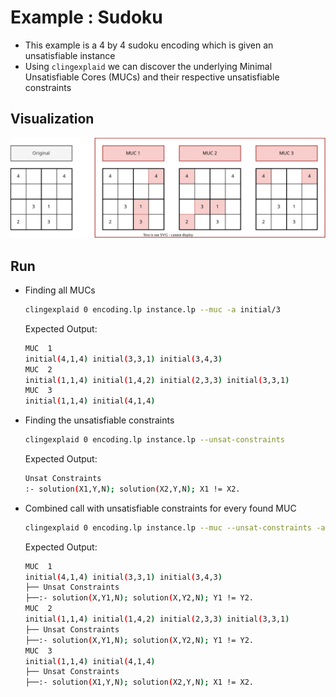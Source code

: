 # Example : Sudoku

- This example is a 4 by 4 sudoku encoding which is given an unsatisfiable
  instance
- Using `clingexplaid` we can discover the underlying Minimal Unsatisfiable
  Cores (MUCs) and their respective unsatisfiable constraints

## Visualization

![Sudoku 4x4 example with its associated MUCs](sudoku_example.svg)

## Run

- Finding all MUCs

  ```bash
  clingexplaid 0 encoding.lp instance.lp --muc -a initial/3
  ```

  Expected Output:

  ```bash
  MUC  1
  initial(4,1,4) initial(3,3,1) initial(3,4,3)
  MUC  2
  initial(1,1,4) initial(1,4,2) initial(2,3,3) initial(3,3,1)
  MUC  3
  initial(1,1,4) initial(4,1,4)
  ```

- Finding the unsatisfiable constraints

  ```bash
  clingexplaid 0 encoding.lp instance.lp --unsat-constraints
  ```

  Expected Output:

  ```bash
  Unsat Constraints
  :- solution(X1,Y,N); solution(X2,Y,N); X1 != X2.
  ```

- Combined call with unsatisfiable constraints for every found MUC

  ```bash
  clingexplaid 0 encoding.lp instance.lp --muc --unsat-constraints -a initial/3
  ```

  Expected Output:

  ```bash
  MUC  1
  initial(4,1,4) initial(3,3,1) initial(3,4,3)
  ├── Unsat Constraints
  ├──:- solution(X,Y1,N); solution(X,Y2,N); Y1 != Y2.
  MUC  2
  initial(1,1,4) initial(1,4,2) initial(2,3,3) initial(3,3,1)
  ├── Unsat Constraints
  ├──:- solution(X,Y1,N); solution(X,Y2,N); Y1 != Y2.
  MUC  3
  initial(1,1,4) initial(4,1,4)
  ├── Unsat Constraints
  ├──:- solution(X1,Y,N); solution(X2,Y,N); X1 != X2.
  ```
